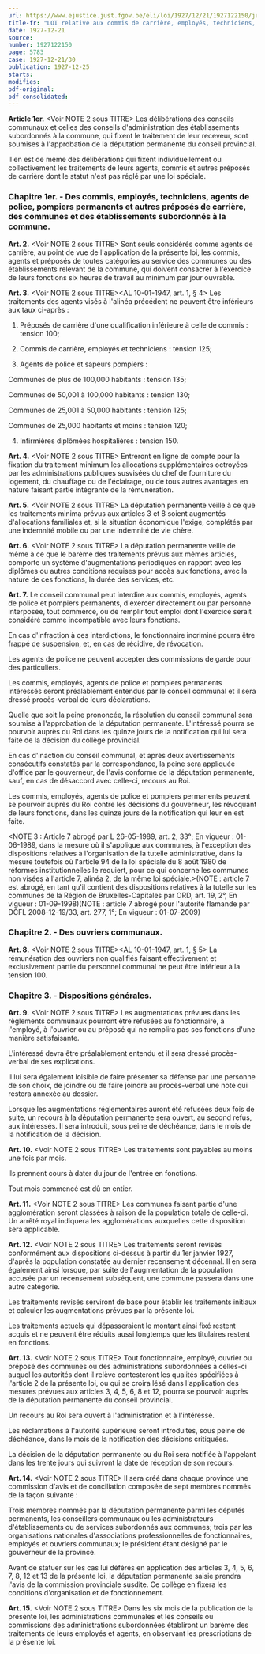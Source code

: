 ```yaml
---
url: https://www.ejustice.just.fgov.be/eli/loi/1927/12/21/1927122150/justel
title-fr: "LOI relative aux commis de carrière, employés, techniciens, agents de police et généralement à tous les préposés des communes et des administrations subordonnées. (NOTE : Abrogé par L 10-06-1937, art. 11, en tant qu'elle a pour objet l'octroi d'allocations familiales) (NOTE : Article 1 à 6 et article 8 à 15 ne sont plus applicables au personnel communal par L 14-02-1961, art. 71) (NOTE : Consultation des versions antérieures à partir du 24-12-2008 et mise à jour au 24-12-2008)"
date: 1927-12-21
source:
number: 1927122150
page: 5783
case: 1927-12-21/30
publication: 1927-12-25
starts:
modifies:
pdf-original:
pdf-consolidated:
---
```


**Article 1er.** <Voir NOTE 2 sous TITRE> Les délibérations des conseils communaux et celles des conseils d'administration des établissements subordonnés à la commune, qui fixent le traitement de leur receveur, sont soumises à l'approbation de la députation permanente du conseil provincial.

Il en est de même des délibérations qui fixent individuellement ou collectivement les traitements de leurs agents, commis et autres préposés de carrière dont le statut n'est pas réglé par une loi spéciale.

### Chapitre 1er. - Des commis, employés, techniciens, agents de police, pompiers permanents et autres préposés de carrière, des communes et des établissements subordonnés à la commune.

**Art. 2.** <Voir NOTE 2 sous TITRE> Sont seuls considérés comme agents de carrière, au point de vue de l'application de la présente loi, les commis, agents et préposés de toutes catégories au service des communes ou des établissements relevant de la commune, qui doivent consacrer à l'exercice de leurs fonctions six heures de travail au minimum par jour ouvrable.

**Art. 3.** <Voir NOTE 2 sous TITRE><AL 10-01-1947, art. 1, § 4> Les traitements des agents visés à l'alinéa précédent ne peuvent être inférieurs aux taux ci-après :

1. Préposés de carrière d'une qualification inférieure à celle de commis : tension 100;

2. Commis de carrière, employés et techniciens : tension 125;

3. Agents de police et sapeurs pompiers :

Communes de plus de 100,000 habitants : tension 135;

Communes de 50,001 à 100,000 habitants : tension 130;

Communes de 25,001 à 50,000 habitants : tension 125;

Communes de 25,000 habitants et moins : tension 120;

4. Infirmières diplômées hospitalières : tension 150.

**Art. 4.** <Voir NOTE 2 sous TITRE> Entreront en ligne de compte pour la fixation du traitement minimum les allocations supplémentaires octroyées par les administrations publiques susvisées du chef de fourniture du logement, du chauffage ou de l'éclairage, ou de tous autres avantages en nature faisant partie intégrante de la rémunération.

**Art. 5.** <Voir NOTE 2 sous TITRE> La députation permanente veille à ce que les traitements minima prévus aux articles 3 et 8 soient augmentés d'allocations familiales et, si la situation économique l'exige, complétés par une indemnité mobile ou par une indemnité de vie chère.

**Art. 6.** <Voir NOTE 2 sous TITRE> La députation permanente veille de même à ce que le barème des traitements prévus aux mêmes articles, comporte un système d'augmentations périodiques en rapport avec les diplômes ou autres conditions requises pour accès aux fonctions, avec la nature de ces fonctions, la durée des services, etc.

**Art. 7.** Le conseil communal peut interdire aux commis, employés, agents de police et pompiers permanents, d'exercer directement ou par personne interposée, tout commerce, ou de remplir tout emploi dont l'exercice serait considéré comme incompatible avec leurs fonctions.

En cas d'infraction à ces interdictions, le fonctionnaire incriminé pourra être frappé de suspension, et, en cas de récidive, de révocation.

Les agents de police ne peuvent accepter des commissions de garde pour des particuliers.

Les commis, employés, agents de police et pompiers permanents intéressés seront préalablement entendus par le conseil communal et il sera dressé procès-verbal de leurs déclarations.

Quelle que soit la peine prononcée, la résolution du conseil communal sera soumise à l'approbation de la députation permanente. L'intéressé pourra se pourvoir auprès du Roi dans les quinze jours de la notification qui lui sera faite de la décision du collège provincial.

En cas d'inaction du conseil communal, et après deux avertissements consécutifs constatés par la correspondance, la peine sera appliquée d'office par le gouverneur, de l'avis conforme de la députation permanente, sauf, en cas de désaccord avec celle-ci, recours au Roi.

Les commis, employés, agents de police et pompiers permanents peuvent se pourvoir auprès du Roi contre les décisions du gouverneur, les révoquant de leurs fonctions, dans les quinze jours de la notification qui leur en est faite.

<NOTE 3 : Article 7 abrogé par L 26-05-1989, art. 2, 33°;  En vigueur :  01-06-1989, dans la mesure où il s'applique aux communes, à l'exception des dispositions relatives à l'organisation de la tutelle administrative, dans la mesure toutefois où l'article 94 de la loi spéciale du 8 août 1980 de réformes institutionnelles le requiert, pour ce qui concerne les communes non visées à l'article 7, alinéa 2, de la même loi spéciale.>(NOTE : article 7 est abrogé, en tant qu'il contient des dispositions relatives à la tutelle sur les communes de la Région de Bruxelles-Capitales par ORD, art. 19, 2°,  En vigueur :  01-09-1998)(NOTE : article 7 abrogé pour l'autorité flamande par DCFL 2008-12-19/33, art. 277, 1°;  En vigueur :  01-07-2009)

### Chapitre 2. - Des ouvriers communaux.

**Art. 8.** <Voir NOTE 2 sous TITRE><AL 10-01-1947, art. 1, § 5> La rémunération des ouvriers non qualifiés faisant effectivement et exclusivement partie du personnel communal ne peut être inférieur à la tension 100.

### Chapitre 3. - Dispositions générales.

**Art. 9.** <Voir NOTE 2 sous TITRE> Les augmentations prévues dans les règlements communaux pourront être refusées au fonctionnaire, à l'employé, à l'ouvrier ou au préposé qui ne remplira pas ses fonctions d'une manière satisfaisante.

L'intéressé devra être préalablement entendu et il sera dressé procès-verbal de ses explications.

Il lui sera également loisible de faire présenter sa défense par une personne de son choix, de joindre ou de faire joindre au procès-verbal une note qui restera annexée au dossier.

Lorsque les augmentations réglementaires auront été refusées deux fois de suite, un recours à la députation permanente sera ouvert, au second refus, aux intéressés. Il sera introduit, sous peine de déchéance, dans le mois de la notification de la décision.

**Art. 10.** <Voir NOTE 2 sous TITRE> Les traitements sont payables au moins une fois par mois.

Ils prennent cours à dater du jour de l'entrée en fonctions.

Tout mois commencé est dû en entier.

**Art. 11.** <Voir NOTE 2 sous TITRE> Les communes faisant partie d'une agglomération seront classées à raison de la population totale de celle-ci. Un arrêté royal indiquera les agglomérations auxquelles cette disposition sera applicable.

**Art. 12.** <Voir NOTE 2 sous TITRE> Les traitements seront revisés conformément aux dispositions ci-dessus à partir du 1er janvier 1927, d'après la population constatée au dernier recensement décennal. Il en sera également ainsi lorsque, par suite de l'augmentation de la population accusée par un recensement subséquent, une commune passera dans une autre catégorie.

Les traitements revisés serviront de base pour établir les traitements initiaux et calculer les augmentations prévues par la présente loi.

Les traitements actuels qui dépasseraient le montant ainsi fixé restent acquis et ne peuvent être réduits aussi longtemps que les titulaires restent en fonctions.

**Art. 13.** <Voir NOTE 2 sous TITRE> Tout fonctionnaire, employé, ouvrier ou préposé des communes ou des administrations subordonnées à celles-ci auquel les autorités dont il relève contesteront les qualités spécifiées à l'article 2 de la présente loi, ou qui se croira lésé dans l'application des mesures prévues aux articles 3, 4, 5, 6, 8 et 12, pourra se pourvoir auprès de la députation permanente du conseil provincial.

Un recours au Roi sera ouvert à l'administration et à l'intéressé.

Les réclamations à l'autorité supérieure seront introduites, sous peine de déchéance, dans le mois de la notification des décisions critiquées.

La décision de la députation permanente ou du Roi sera notifiée à l'appelant dans les trente jours qui suivront la date de réception de son recours.

**Art. 14.** <Voir NOTE 2 sous TITRE> Il sera créé dans chaque province une commission d'avis et de conciliation composée de sept membres nommés de la façon suivante :

Trois membres nommés par la députation permanente parmi les députés permanents, les conseillers communaux ou les administrateurs d'établissements ou de services subordonnés aux communes; trois par les organisations nationales d'associations professionnelles de fonctionnaires, employés et ouvriers communaux; le président étant désigné par le gouverneur de la province.

Avant de statuer sur les cas lui déférés en application des articles 3, 4, 5, 6, 7, 8, 12 et 13 de la présente loi, la députation permanente saisie prendra l'avis de la commission provinciale susdite. Ce collège en fixera les conditions d'organisation et de fonctionnement.

**Art. 15.** <Voir NOTE 2 sous TITRE> Dans les six mois de la publication de la présente loi, les administrations communales et les conseils ou commissions des administrations subordonnées établiront un barème des traitements de leurs employés et agents, en observant les prescriptions de la présente loi.
